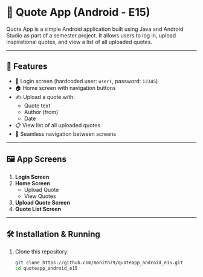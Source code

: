 # 📱 Quote App (Android - E15)

Quote App is a simple Android application built using Java and Android Studio as part of a semester project. It allows users to log in, upload inspirational quotes, and view a list of all uploaded quotes.

---

## 🚀 Features

- 🔐 Login screen (hardcoded user: `user1`, password: `12345`)
- 🏠 Home screen with navigation buttons
- ✍️ Upload a quote with:
  - Quote text
  - Author (from)
  - Date
- 📋 View list of all uploaded quotes
- 🔄 Seamless navigation between screens

---

## 🖼️ App Screens

1. **Login Screen**
2. **Home Screen**
   - Upload Quote
   - View Quotes
3. **Upload Quote Screen**
4. **Quote List Screen**

---

## 🛠️ Installation & Running

1. Clone this repository:
   ```bash
   git clone https://github.com/monith79/quoteapp_android_e15.git
   cd quoteapp_android_e15
